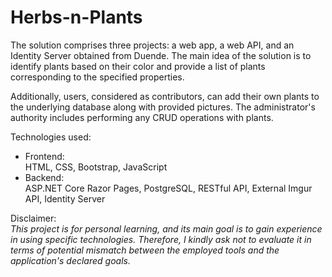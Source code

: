 # Herbs-n-Plants
The solution comprises three projects: a web app, a web API, and an Identity Server obtained from Duende. The main idea of the solution is to identify plants based on their color and provide a list of plants corresponding to the specified properties.

Additionally, users, considered as contributors, can add their own plants to the underlying database along with provided pictures. The administrator's authority includes performing any CRUD operations with plants.

Technologies used:
- Frontend:  
HTML, CSS, Bootstrap, JavaScript  
- Backend:  
ASP.NET Core Razor Pages, PostgreSQL, RESTful API, External Imgur API, Identity Server

Disclaimer:  
*This project is for personal learning, and its main goal is to gain experience in using specific technologies. Therefore, I kindly ask not to evaluate it in terms of potential mismatch between the employed tools and the application's declared goals.*
